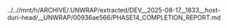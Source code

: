 ../..//mnt/h/ARCHIVE/.UNWRAP/extracted/DEV__2025-08-17__1833__host-duri-head/__UNWRAP/00936ae566/PHASE14_COMPLETION_REPORT.md